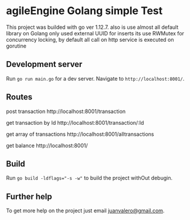 # agileEngine Golang simple Test

This project was builded with go ver 1.12.7.
also is use almost all default library on Golang only used external UUID for inserts
its use RWMutex for concurrency locking,
by default all call on http service is executed on gorutine

## Development server

Run `go run main.go` for a dev server. Navigate to `http://localhost:8001/`.

## Routes
post transaction
http://localhost:8001/transaction

get transaction by Id
http://localhost:8001/transaction/:Id

get array of transactions
http://localhost:8001/alltransactions

get balance
http://localhost:8001/


## Build

Run `go build -ldflags="-s -w"` to build the project withOut debugin. 


## Further help

To get more help on the project just email juanvalero@gmail.com.
